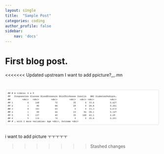 ```yaml
---
layout: single
title:  "Sample Post"
categories: coding
author_profile: false
sidebar:
    nav: 'docs'
---
```


# First blog post.

<<<<<<< Updated upstream
I want to add ppicture?,,,.mn

![diabetes5](images/2022-07-08-first/diabetes5-7293071.png)
=======
i want to add picture ㅜㅜㅜㅜㅜ

>>>>>>> Stashed changes
